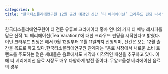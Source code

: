 ```yaml
---
categories: h
title: "한국티소믈리에연구원 12월 출간 예정인 신간 ‘티 베리에이션’ 크라우드 펀딩 나서"
---
```

한국티소믈리에연구원이 티 전문 유튜브 크리에이터 홍차 언니의 카페 티 메뉴 레시피를 담은 신작 ‘티 베리에이션(Tea Varation)’에 대한 크라우드 펀딩을 시작한다고 밝혔다.이번 크라우드 펀딩은 에서 9월 12일부터 11월 11일까지 진행되며, 신간은 오는 12월 출간을 목표로 하고 있다.한국티소믈리에연구원 관계자는 “음료 시장에서 새로운 소비 트렌드를 주도하는 젊은 세대들은 음료에서도 시각과 미각적인 패션을 추구하고 있다. 이에 티 베리에이션 음료 시장도 매우 다양하게 발전 중이다. 무알코올성 베리에이션 음료의 경우